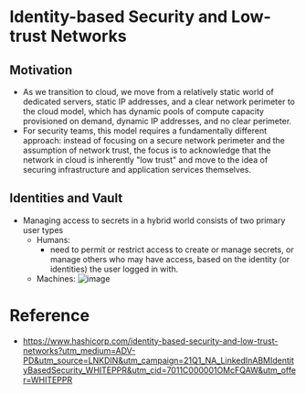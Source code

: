 # Identity-based Security and Low-trust Networks
## Motivation
* As we transition to cloud, we move from a relatively static world of dedicated servers, static IP addresses, and a clear network perimeter to the cloud model, which has dynamic pools of compute capacity provisioned on demand, dynamic IP addresses, and no clear perimeter.
* For security teams, this model requires a fundamentally different approach: instead of focusing on a secure network perimeter and the assumption of network trust, the focus is to acknowledge that the network in cloud is inherently "low trust" and move to the idea of securing infrastructure and application services themselves.


## Identities and Vault
* Managing access to secrets in a hybrid world consists of two primary user types
  * Humans: 
    * need to permit or restrict access to create or manage secrets, or manage others who may have access, based on the identity (or identities) the user logged in with.
  * Machines: 
![image](https://user-images.githubusercontent.com/6420833/111270604-14404d80-8656-11eb-8535-9073cd616017.png)



# Reference
* <https://www.hashicorp.com/identity-based-security-and-low-trust-networks?utm_medium=ADV-PD&utm_source=LNKDIN&utm_campaign=21Q1_NA_LinkedInABMIdentityBasedSecurity_WHITEPPR&utm_cid=7011C000001OMcFQAW&utm_offer=WHITEPPR>
